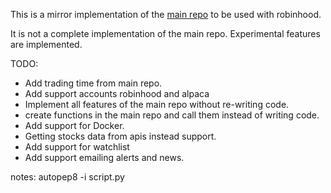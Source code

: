 
This is a mirror implementation of the [main repo](https://github.com/steveman1123/multiStonk) to be used with robinhood. 

It is not a complete implementation of the main repo. Experimental features are implemented.


TODO:
- Add trading time from main repo.
- Add support accounts robinhood and alpaca
- Implement all features of the main repo without re-writing code.
- create functions in the main repo and call them instead of writing code.
- Add support for Docker.
- Getting stocks data from apis instead support.
- Add support for watchlist
- Add support emailing alerts and news.



notes:
autopep8 -i script.py